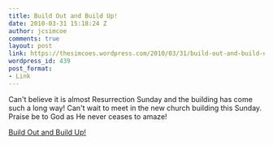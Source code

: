 ```yaml
---
title: Build Out and Build Up!
date: 2010-03-31 15:18:24 Z
author: jcsimcoe
comments: true
layout: post
link: https://thesimcoes.wordpress.com/2010/03/31/build-out-and-build-up/
wordpress_id: 439
post_format:
- Link
---
```


Can't believe it is almost Resurrection Sunday and the building has come such a long way! Can't wait to meet in the new church building this Sunday. Praise be to God as He never ceases to amaze!

[Build Out and Build Up!](http://www.atheycreek.blogspot.com/)
